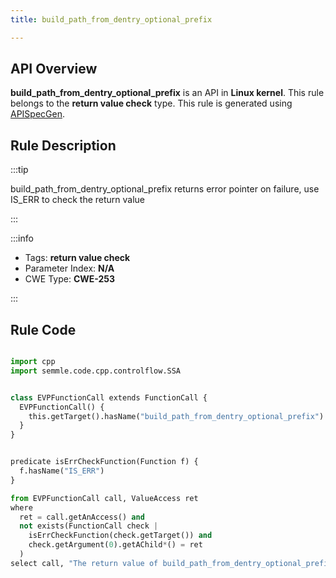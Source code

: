 ```yaml
---
title: build_path_from_dentry_optional_prefix

---
```



## API Overview
**build_path_from_dentry_optional_prefix** is an API in **Linux kernel**. This rule belongs to the **return value check** type. This rule is generated using [APISpecGen](../../tools/APISpecGen).
## Rule Description

:::tip

build_path_from_dentry_optional_prefix returns error pointer on failure, use IS_ERR to check the return value

:::

:::info

- Tags: **return value check**
- Parameter Index: **N/A**
- CWE Type: **CWE-253**

:::

## Rule Code
```python

import cpp
import semmle.code.cpp.controlflow.SSA


class EVPFunctionCall extends FunctionCall {
  EVPFunctionCall() {
    this.getTarget().hasName("build_path_from_dentry_optional_prefix")
  }
}


predicate isErrCheckFunction(Function f) {
  f.hasName("IS_ERR") 
}

from EVPFunctionCall call, ValueAccess ret
where
  ret = call.getAnAccess() and
  not exists(FunctionCall check |
    isErrCheckFunction(check.getTarget()) and
    check.getArgument(0).getAChild*() = ret
  )
select call, "The return value of build_path_from_dentry_optional_prefix is not checked with IS_ERR."
    
```